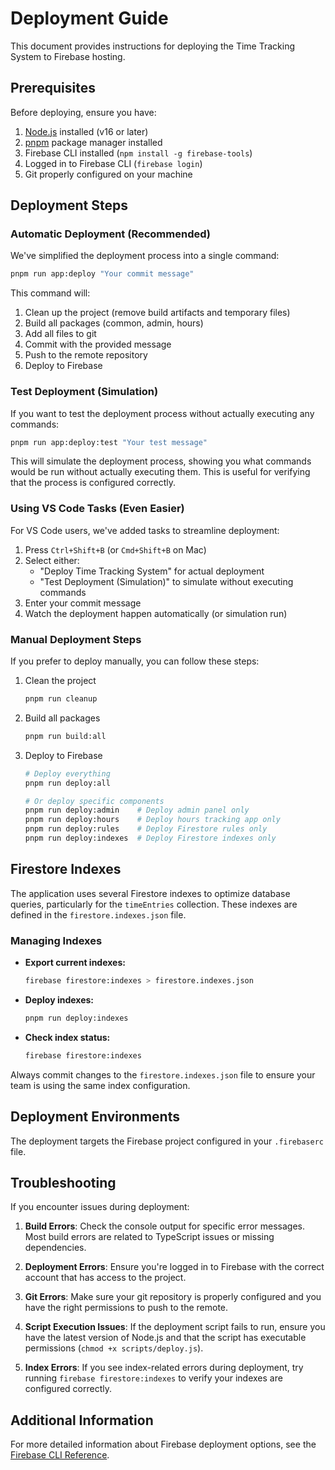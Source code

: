 # Deployment Guide

This document provides instructions for deploying the Time Tracking System to Firebase hosting.

## Prerequisites

Before deploying, ensure you have:

1. [Node.js](https://nodejs.org/) installed (v16 or later)
2. [pnpm](https://pnpm.io/installation) package manager installed 
3. Firebase CLI installed (`npm install -g firebase-tools`)
4. Logged in to Firebase CLI (`firebase login`)
5. Git properly configured on your machine

## Deployment Steps

### Automatic Deployment (Recommended)

We've simplified the deployment process into a single command:

```bash
pnpm run app:deploy "Your commit message"
```

This command will:
1. Clean up the project (remove build artifacts and temporary files)
2. Build all packages (common, admin, hours)
3. Add all files to git
4. Commit with the provided message
5. Push to the remote repository
6. Deploy to Firebase

### Test Deployment (Simulation)

If you want to test the deployment process without actually executing any commands:

```bash
pnpm run app:deploy:test "Your test message"
```

This will simulate the deployment process, showing you what commands would be run without actually executing them. This is useful for verifying that the process is configured correctly.

### Using VS Code Tasks (Even Easier)

For VS Code users, we've added tasks to streamline deployment:

1. Press `Ctrl+Shift+B` (or `Cmd+Shift+B` on Mac)
2. Select either:
   - "Deploy Time Tracking System" for actual deployment
   - "Test Deployment (Simulation)" to simulate without executing commands
3. Enter your commit message
4. Watch the deployment happen automatically (or simulation run)

### Manual Deployment Steps

If you prefer to deploy manually, you can follow these steps:

1. Clean the project
   ```bash
   pnpm run cleanup
   ```

2. Build all packages
   ```bash
   pnpm run build:all
   ```

3. Deploy to Firebase
   ```bash
   # Deploy everything
   pnpm run deploy:all
   
   # Or deploy specific components
   pnpm run deploy:admin    # Deploy admin panel only
   pnpm run deploy:hours    # Deploy hours tracking app only
   pnpm run deploy:rules    # Deploy Firestore rules only
   pnpm run deploy:indexes  # Deploy Firestore indexes only
   ```

## Firestore Indexes

The application uses several Firestore indexes to optimize database queries, particularly for the `timeEntries` collection. These indexes are defined in the `firestore.indexes.json` file.

### Managing Indexes

- **Export current indexes:**
  ```bash
  firebase firestore:indexes > firestore.indexes.json
  ```

- **Deploy indexes:**
  ```bash
  pnpm run deploy:indexes
  ```

- **Check index status:**
  ```bash
  firebase firestore:indexes
  ```

Always commit changes to the `firestore.indexes.json` file to ensure your team is using the same index configuration.

## Deployment Environments

The deployment targets the Firebase project configured in your `.firebaserc` file.

## Troubleshooting

If you encounter issues during deployment:

1. **Build Errors**: Check the console output for specific error messages. Most build errors are related to TypeScript issues or missing dependencies.

2. **Deployment Errors**: Ensure you're logged in to Firebase with the correct account that has access to the project.

3. **Git Errors**: Make sure your git repository is properly configured and you have the right permissions to push to the remote.

4. **Script Execution Issues**: If the deployment script fails to run, ensure you have the latest version of Node.js and that the script has executable permissions (`chmod +x scripts/deploy.js`).

5. **Index Errors**: If you see index-related errors during deployment, try running `firebase firestore:indexes` to verify your indexes are configured correctly.

## Additional Information

For more detailed information about Firebase deployment options, see the [Firebase CLI Reference](https://firebase.google.com/docs/cli). 